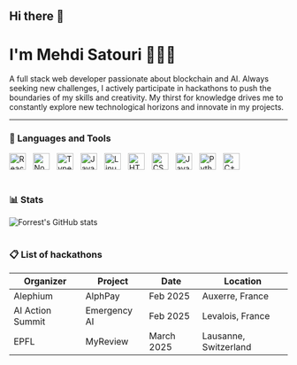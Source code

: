 ## Hi there 👋

#  I'm Mehdi Satouri 👨🏽‍🎓

<!--**`Digital Craftsman (Developer/Filmmaker/Creator)`**-->

A full stack web developer passionate about blockchain and AI. Always seeking new challenges, I actively participate in hackathons to push the boundaries of my skills and creativity. My thirst for knowledge drives me to constantly explore new technological horizons and innovate in my projects. 

---

### 🧰 Languages and Tools

<img align="left" alt="React" width="30px" style="padding-right:10px;" src="https://cdn.jsdelivr.net/gh/devicons/devicon/icons/react/react-original.svg" />
<img align="left" alt="NodeJS" width="30px" style="padding-right:10px;" src="https://cdn.jsdelivr.net/gh/devicons/devicon/icons/nodejs/nodejs-original.svg" />
<img align="left" alt="TypeScript" width="30px" style="padding-right:10px;" src="https://cdn.jsdelivr.net/gh/devicons/devicon/icons/typescript/typescript-plain.svg" />
<img align="left" alt="Java" width="30px" style="padding-right:10px;" src="https://cdn.jsdelivr.net/gh/devicons/devicon/icons/java/java-original.svg"/>
<img align="left" alt="Linux" width="30px" style="padding-right:10px;" src="https://cdn.jsdelivr.net/gh/devicons/devicon/icons/linux/linux-original.svg" />
<img align="left" alt="HTML" width="30px" style="padding-right:10px;" src="https://cdn.jsdelivr.net/gh/devicons/devicon/icons/html5/html5-plain.svg" />
<img align="left" alt="CSS" width="30px" style="padding-right:10px;" src="https://cdn.jsdelivr.net/gh/devicons/devicon/icons/css3/css3-plain.svg" />
<img align="left" alt="JavaScript" width="30px" style="padding-right:10px;" src="https://cdn.jsdelivr.net/gh/devicons/devicon/icons/javascript/javascript-plain.svg" />
<img align="left" alt="Python" width="30px" style="padding-right:10px;" src="https://cdn.jsdelivr.net/gh/devicons/devicon/icons/python/python-plain.svg" />
<img align="left" alt="C++" width="30px" style="padding-right:10px;" src="https://cdn.jsdelivr.net/gh/devicons/devicon/icons/cplusplus/cplusplus-line.svg" /> <br>

<br/>

#

### 📊 Stats

![Forrest's GitHub stats](https://github-readme-stats.vercel.app/api?username=ks-mehdi&show_icons=true&theme=gruvbox)

#
<!-- ![GitHub Streak](https://streak-stats.demolab.com?user=ks-mehdi&theme=gruvbox&border_radius=4.5) -->
### 📋 List of hackathons

| Organizer     | Project       | Date          | Location      |
| ------------- | ------------- | ------------- | ------------- |
| Alephium      | AlphPay       | Feb 2025      |Auxerre, France |
| AI Action Summit  | Emergency AI  | Feb 2025  | Levalois, France |
| EPFL  | MyReview  | March 2025  | Lausanne,  Switzerland      |
<!--
**KS-Mehdi/KS-Mehdi** is a ✨ _special_ ✨ repository because its `README.md` (this file) appears on your GitHub profile.

Here are some ideas to get you started:

- 🔭 I’m currently working on ...
- 🌱 I’m currently learning ...
- 👯 I’m looking to collaborate on ...
- 🤔 I’m looking for help with ...
- 💬 Ask me about ...
- 📫 How to reach me: ...
- 😄 Pronouns: ...
- ⚡ Fun fact: ...
-->
